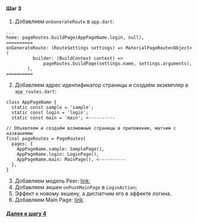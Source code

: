 #### Шаг 3
1. Добавляем `onGenerateRoute` в `app.dart`: 
```
...
home: pageRoutes.buildPage(AppPageName.login, null),
==========
onGenerateRoute: (RouteSettings settings) => MaterialPageRoute<Object>(
          builder: (BuildContext context) =>
              pageRoutes.buildPage(settings.name, settings.arguments),
        ),
==========
```
2. Добавляем адрес идентификатор страницы и создаём экземпляр в `app_routes.dart`: 
```
class AppPageName {
  static const sample = 'sample';
  static const login = 'login';
  static const main = 'main'; <----------

// Объявляем и создаём возможные страницы в приложении, матчим с названиями
final pageRoutes = PageRoutes(
  pages: {
    AppPageName.sample: SamplePage(),
    AppPageName.login: LoginPage(),
    AppPageName.main: MainPage(), <----------
  },
}
```
3. Добавляем модель Peer: [link](https://github.com/iVirn/flutter_chat_app_steps/blob/master/3.%20Add%20Main%20Page/models/user.dart);
4. Добавляем экшен `onPushMainPage` в `LoginAction`;
5. Эффект к новому экшену, а диспатчим его в эффекте логина.
6. Добавляем Main Page: [link](https://github.com/iVirn/flutter_chat_app_steps/tree/master/3.%20Add%20Main%20Page/main_page).

#### [Далее к шагу 4](https://github.com/iVirn/flutter_chat_app_steps/tree/master/4.%20Add%20Chat%20Page/readme.md)